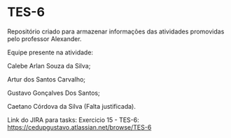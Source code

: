 # TES-6
Repositório criado para armazenar informações das atividades promovidas pelo professor Alexander.

Equipe presente na atividade:

Calebe Arlan Souza da Silva;

Artur dos Santos Carvalho;

Gustavo Gonçalves Dos Santos;

Caetano Córdova da Silva (Falta justificada).

Link do JIRA para tasks:
Exercicio 15 - TES-6: https://cedupgustavo.atlassian.net/browse/TES-6
